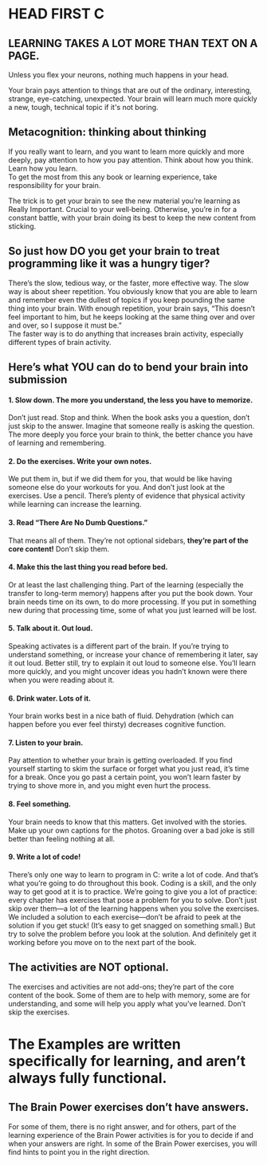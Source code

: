 # HEAD FIRST C
## LEARNING TAKES A LOT MORE THAN TEXT ON A PAGE.
Unless you flex your neurons, nothing much happens in your head.  

Your brain pays attention to things that are out of the ordinary, interesting, strange, eye-catching, unexpected. Your brain will learn much more quickly a new, tough, technical topic if it's not boring. 

## Metacognition: thinking about thinking
If you really want to learn, and you want to learn more quickly and more
deeply, pay attention to how you pay attention. Think about how you think.
Learn how you learn.  
To get the most from this any book or learning experience, take responsibility for your brain.  

The trick is to get your brain to see the new material you’re learning as
Really Important. Crucial to your well‑being. Otherwise, you’re in for a constant battle, with your brain doing its best to keep the new content from sticking.  

## So just how DO you get your brain to treat programming like it was a hungry tiger?
There’s the slow, tedious way, or the faster, more effective way. The
slow way is about sheer repetition. You obviously know that you are able to learn
and remember even the dullest of topics if you keep pounding the same thing into your brain. With enough repetition, your brain says, “This doesn’t feel important to him, but he keeps looking at the same thing over and over and over, so I suppose it must be.”  
The faster way is to do anything that increases brain activity, especially different types of brain activity. 

## Here’s what YOU can do to bend your brain into submission
#### 1. Slow down. The more you understand, the less you have to memorize.
Don’t just read. Stop and think. When the book asks
you a question, don’t just skip to the answer. Imagine
that someone really is asking the question. The
more deeply you force your brain to think, the better
chance you have of learning and remembering.  

#### 2. Do the exercises. Write your own notes.
We put them in, but if we did them for you, that
would be like having someone else do your workouts
for you. And don’t just look at the exercises. Use a
pencil. There’s plenty of evidence that physical
activity while learning can increase the learning.  

#### 3. Read “There Are No Dumb Questions.”
That means all of them. They’re not optional
sidebars, **they’re part of the core content!**
Don’t skip them.

#### 4. Make this the last thing you read before bed.
Or at least the last challenging thing.
Part of the learning (especially the transfer to
long-term memory) happens after you put the book
down. Your brain needs time on its own, to do more
processing. If you put in something new during that
processing time, some of what you just learned will
be lost.  

#### 5. Talk about it. Out loud.
Speaking activates is a different part of the brain. If
you’re trying to understand something, or increase
your chance of remembering it later, say it out loud.
Better still, try to explain it out loud to someone else.
You’ll learn more quickly, and you might uncover
ideas you hadn’t known were there when you were
reading about it.  

#### 6. Drink water. Lots of it.
Your brain works best in a nice bath of fluid.
Dehydration (which can happen before you ever
feel thirsty) decreases cognitive function.  

#### 7. Listen to your brain.
Pay attention to whether your brain is getting
overloaded. If you find yourself starting to skim
the surface or forget what you just read, it’s time
for a break. Once you go past a certain point, you
won’t learn faster by trying to shove more in, and
you might even hurt the process.  

#### 8. Feel something.
Your brain needs to know that this matters. Get
involved with the stories. Make up your own
captions for the photos. Groaning over a bad joke
is still better than feeling nothing at all.  

#### 9. Write a lot of code!
There’s only one way to learn to program in C:
write a lot of code. And that’s what you’re going
to do throughout this book. Coding is a skill, and
the only way to get good at it is to practice. We’re
going to give you a lot of practice: every chapter has
exercises that pose a problem for you to solve. Don’t
just skip over them—a lot of the learning happens
when you solve the exercises. We included a solution
to each exercise—don’t be afraid to peek at the
solution if you get stuck! (It’s easy to get snagged
on something small.) But try to solve the problem
before you look at the solution. And definitely get it
working before you move on to the next part of the
book.  

## The activities are NOT optional.
The exercises and activities are not add-ons; they’re part of the core content of the book. Some of them are to help with memory, some are for understanding, and some will help you apply what you’ve learned. Don’t skip the exercises.  

# The Examples are written specifically for learning, and aren’t always fully functional.

## The Brain Power exercises don’t have answers.
For some of them, there is no right answer, and for others, part of the learning
experience of the Brain Power activities is for you to decide if and when your answers are right. In some of the Brain Power exercises, you will find hints to point you in the right direction. 

